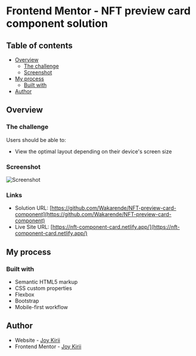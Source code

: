 # Frontend Mentor - NFT preview card component solution

## Table of contents

- [Overview](#overview)
  - [The challenge](#the-challenge)
  - [Screenshot](#screenshot)
- [My process](#my-process)
  - [Built with](#built-with)
- [Author](#author)

## Overview

### The challenge

Users should be able to:

- View the optimal layout depending on their device's screen size

### Screenshot

![Screenshot](images/screenshot.jpg)

### Links

- Solution URL: [https://github.com/Wakarende/NFT-preview-card-component](https://github.com/Wakarende/NFT-preview-card-component)
- Live Site URL: [https://nft-component-card.netlify.app/](https://nft-component-card.netlify.app/)

## My process

### Built with

- Semantic HTML5 markup
- CSS custom properties
- Flexbox
- Bootstrap
- Mobile-first workflow

## Author

- Website - [Joy Kirii](https://www.your-site.com)
- Frontend Mentor - [Joy Kirii](https://www.frontendmentor.io/profile/yourusername)
